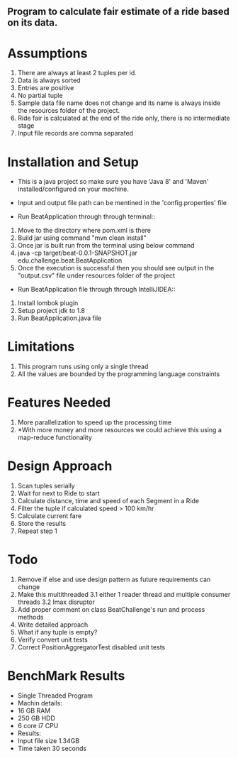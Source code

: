 ## Program to calculate fair estimate of a ride based on its data.

# Assumptions
1. There are always at least 2 tuples per id.
2. Data is always sorted
3. Entries are positive
4. No partial tuple
5. Sample data file name does not change and its name is always inside the resources folder of the project.
6. Ride fair is calculated at the end of the ride only, there is no intermediate stage
7. Input file records are comma separated

# Installation and Setup
- This is a java project so make sure you have 'Java 8' and 'Maven' installed/configured on your machine.
- Input and output file path can be mentined in the 'config.properties' file

- Run BeatApplication through through terminal::
1. Move to the directory where pom.xml is there
2. Build jar using command "mvn clean install"
3. Once jar is built run from the terminal using below command
4. java -cp target/beat-0.0.1-SNAPSHOT.jar edu.challenge.beat.BeatApplication
5. Once the execution is successful then you should see output in the "output.csv" file under resources folder of the project


- Run BeatApplication file through through IntelliJIDEA::
1. Install lombok plugin
2. Setup project jdk to 1.8
3. Run BeatApplication.java file


# Limitations
1. This program runs using only a single thread
2. All the values are bounded by the programming language constraints


# Features Needed
1. More parallelization to speed up the processing time
2. *With more money and more resources we could achieve this using a map-reduce functionality


# Design Approach
1. Scan tuples serially
2. Wait for next to Ride to start
3. Calculate distance, time and speed of each Segment in a Ride
4. Filter the tuple if calculated speed > 100 km/hr
5. Calculate current fare
6. Store the results
7. Repeat step 1


# Todo
1. Remove if else and use design pattern as future requirements can change
3. Make this multithreaded
    3.1 either 1 reader thread and multiple consumer threads
    3.2 lmax disruptor
6. Add proper comment on class BeatChallenge's run and process methods
7. Write detailed approach
8. What if any tuple is empty?
9. Verify convert unit tests
10. Correct PositionAggregatorTest disabled unit tests


# BenchMark Results
- Single Threaded Program
- Machin details:
 - 16 GB RAM
 - 250 GB HDD
 - 6 core i7 CPU
- Results:
 - Input file size 1.34GB
 - Time taken 30 seconds